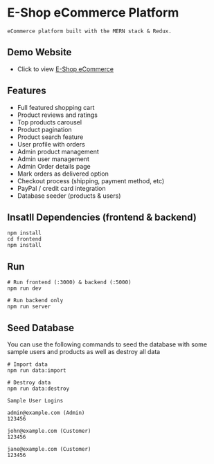 # E-Shop eCommerce Platform

```tagline
eCommerce platform built with the MERN stack & Redux.
```

## Demo Website

- Click to view [E-Shop eCommerce](https://electronshopapp.herokuapp.com/)

## Features

- Full featured shopping cart
- Product reviews and ratings
- Top products carousel
- Product pagination
- Product search feature
- User profile with orders
- Admin product management
- Admin user management
- Admin Order details page
- Mark orders as delivered option
- Checkout process (shipping, payment method, etc)
- PayPal / credit card integration
- Database seeder (products & users)

## Insatll Dependencies (frontend & backend)

```installation
npm install
cd frontend
npm install
```

## Run

```commands
# Run frontend (:3000) & backend (:5000)
npm run dev

# Run backend only
npm run server
```

## Seed Database

You can use the following commands to seed the database with some sample users and products as well as destroy all data

```seed
# Import data
npm run data:import

# Destroy data
npm run data:destroy
```

```logins
Sample User Logins

admin@example.com (Admin)
123456

john@example.com (Customer)
123456

jane@example.com (Customer)
123456
```
